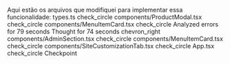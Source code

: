 Aqui estão os arquivos que modifiquei para implementar essa funcionalidade:
types.ts
check_circle
components/ProductModal.tsx
check_circle
components/MenuItemCard.tsx
check_circle
Analyzed errors for 79 seconds
Thought for 74 seconds
chevron_right
components/AdminSection.tsx
check_circle
components/MenuItemCard.tsx
check_circle
components/SiteCustomizationTab.tsx
check_circle
App.tsx
check_circle
Checkpoint
